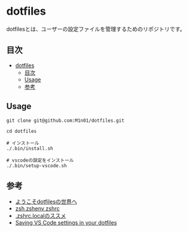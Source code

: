 # dotfiles
dotfilesとは、ユーザーの設定ファイルを管理するためのリポジトリです。

## 目次

- [dotfiles](#dotfiles)
	- [目次](#目次)
	- [Usage](#usage)
	- [参考](#参考)

## Usage
```
git clone git@github.com:M1n01/dotfiles.git

cd dotfiles

# インストール
./.bin/install.sh

# vscodeの設定をインストール
./.bin/setup-vscode.sh
```

## 参考
- [ようこそdotfilesの世界へ](https://qiita.com/yutkat/items/c6c7584d9795799ee164)
- [zsh zshenv zshrc](https://qiita.com/shiro_usagi/items/09837eccb44c840942f1)
- [.zshrc.localのススメ](https://qiita.com/awakia/items/1d5cd440ce58ef4fb8ae)
- [Saving VS Code settings in your dotfiles](https://anhari.dev/blog/saving-vscode-settings-in-your-dotfiles)
